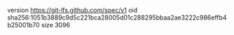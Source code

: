 version https://git-lfs.github.com/spec/v1
oid sha256:1051b3889c9d5c221bca28005d01c288295bbaa2ae3222c986effb4b25001b70
size 3096
